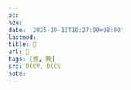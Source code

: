 ```yaml
---
bc:
hex:
date: '2025-10-13T10:27:09+08:00'
lastmod:
title: 􁼱
url: 􁼱
tags: [挽, 輓]
src: DCCV, DCCV
note:
---
```

